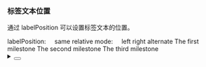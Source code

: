 ### 标签文本位置

通过 <yc-tag>labelPosition</yc-tag> 可以设置标签文本的位置。

<div class="cell-demo vp-raw">
  <div>
    <yc-row align="center">
      <yc-typography-text>labelPosition: &nbsp; &nbsp;</yc-typography-text>
      <yc-radio-group
        @change="onLabelPositionChange"
        :modelValue="pos">
        <yc-radio value="same">same</yc-radio>
        <yc-radio value="relative">relative</yc-radio>
      </yc-radio-group>
    </yc-row>
    <yc-row
      align="center"
      :style="{ margin: '20px 0px 24px' }">
      <yc-typography-text>mode: &nbsp; &nbsp;</yc-typography-text>
      <yc-radio-group
        @change="onModeChange"
        :modelValue="mode">
        <yc-radio value="left">left</yc-radio>
        <yc-radio value="right">right</yc-radio>
        <yc-radio value="alternate">alternate</yc-radio>
      </yc-radio-group>
    </yc-row>
    <yc-timeline
      :mode="mode"
      :labelPosition="pos">
      <yc-timeline-item
        label="2017-03-10"
        dotColor="#52C419">
        The first milestone
      </yc-timeline-item>
      <yc-timeline-item
        label="2018-05-12"
        dotColor="#F5222D"
        labelPosition="same">
        The second milestone
      </yc-timeline-item>
      <yc-timeline-item
        label="2020-09-30"
        position="bottom">
        The third milestone
      </yc-timeline-item>
    </yc-timeline>
  </div>
</div>

<script setup>
import { ref } from 'vue';
const mode = ref('left');
const pos = ref('same');
const onLabelPositionChange = (_pos) => {
  pos.value = _pos;
};
const onModeChange = (_mode) => {
  mode.value = _mode;
};
</script>
<details>
<summary>
 <button class="code-btn"  >
    <icon-code />
 </button>
</summary>

```vue
<template>
  <div>
    <yc-row align="center">
      <yc-typography-text>labelPosition: &nbsp; &nbsp;</yc-typography-text>
      <yc-radio-group
        @change="onLabelPositionChange"
        :modelValue="pos">
        <yc-radio value="same">same</yc-radio>
        <yc-radio value="relative">relative</yc-radio>
      </yc-radio-group>
    </yc-row>
    <yc-row
      align="center"
      :style="{ margin: '20px 0px 24px' }">
      <yc-typography-text>mode: &nbsp; &nbsp;</yc-typography-text>
      <yc-radio-group
        @change="onModeChange"
        :modelValue="mode">
        <yc-radio value="left">left</yc-radio>
        <yc-radio value="right">right</yc-radio>
        <yc-radio value="alternate">alternate</yc-radio>
      </yc-radio-group>
    </yc-row>
    <yc-timeline
      :mode="mode"
      :labelPosition="pos">
      <yc-timeline-item
        label="2017-03-10"
        dotColor="#52C419">
        The first milestone
      </yc-timeline-item>
      <yc-timeline-item
        label="2018-05-12"
        dotColor="#F5222D"
        labelPosition="same">
        The second milestone
      </yc-timeline-item>
      <yc-timeline-item
        label="2020-09-30"
        position="bottom">
        The third milestone
      </yc-timeline-item>
    </yc-timeline>
  </div>
</template>

<script setup>
import { ref } from 'vue';
const mode = ref('left');
const pos = ref('same');
const onLabelPositionChange = (_pos) => {
  pos.value = _pos;
};
const onModeChange = (_mode) => {
  mode.value = _mode;
};
</script>
```

</details>
